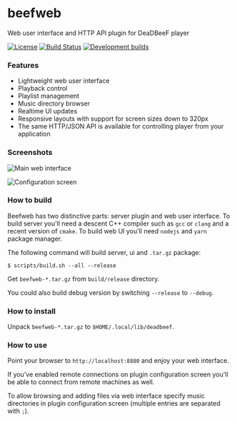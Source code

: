 # beefweb
Web user interface and HTTP API plugin for DeaDBeeF player

[![License](https://img.shields.io/github/license/hyperblast/beefweb.svg)](LICENSE)
[![Build Status](https://travis-ci.org/hyperblast/beefweb.svg?branch=master)](https://travis-ci.org/hyperblast/beefweb)
[![Development builds](https://img.shields.io/badge/development-builds-orange.svg)](https://hyperblast.org/beefweb/builds)

### Features
- Lightweight web user interface
- Playback control
- Playlist management
- Music directory browser
- Realtime UI updates
- Responsive layouts with support for screen sizes down to 320px
- The same HTTP/JSON API is available for controlling player from your application

### Screenshots

![Main web interface](https://user-images.githubusercontent.com/19171756/29487823-3ff34534-8508-11e7-807c-d1a5c3aa1702.png)

![Configuration screen](https://user-images.githubusercontent.com/19171756/29487824-4670cb16-8508-11e7-984f-14707cbbd52d.png)

### How to build
Beefweb has two distinctive parts: server plugin and web user interface.
To build server you'll need a descent C++ compiler such as `gcc` or `clang` and a recent version of `cmake`.
To build web UI you'll need `nodejs` and `yarn` package manager.

The following command will build server, ui and `.tar.gz` package:

    $ scripts/build.sh --all --release

Get `beefweb-*.tar.gz` from `build/release` directory.

You could also build debug version by switching `--release` to `--debug`.

### How to install
Unpack `beefweb-*.tar.gz` to `$HOME/.local/lib/deadbeef`.

### How to use
Point your browser to `http://localhost:8880` and enjoy your web interface.

If you've enabled remote connections on plugin configuration screen you'll be able to connect from remote machines as well.

To allow browsing and adding files via web interface
specify music directories in plugin configuration screen (multiple entries are separated with `;`).

